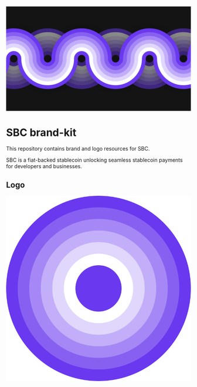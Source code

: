 ![stablecoinxyz](./header.png)

# SBC brand-kit

This repository contains brand and logo resources for SBC. 

SBC is a fiat-backed stablecoin unlocking seamless stablecoin payments for developers and businesses.

## Logo

![SBC logo](logo/sbc-logo.svg)
